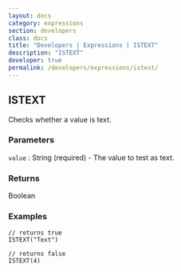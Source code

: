 ```yaml
---
layout: docs
category: expressions
section: developers
class: docs
title: "Developers | Expressions | ISTEXT"
description: "ISTEXT"
developer: true
permalink: /developers/expressions/istext/
---
```


## ISTEXT

Checks whether a value is text.

### Parameters
`value` : String (required) - The value to test as text.

### Returns
Boolean

### Examples
```
// returns true
ISTEXT("Text")
```

```
// returns false
ISTEXT(4)
```